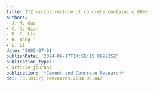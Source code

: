 ```yaml
---
title: ITZ microstructure of concrete containing GGBS
authors:
- J. M. Gao
- C. X. Qian
- H. F. Liu
- B. Wang
- L. Li
date: '2005-07-01'
publishDate: '2024-06-17T14:55:15.869225Z'
publication_types:
- article-journal
publication: '*Cement and Concrete Research*'
doi: 10.1016/j.cemconres.2004.06.042
---
```

